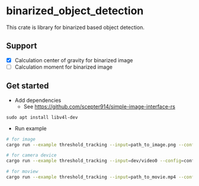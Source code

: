 # binarized_object_detection


This crate is library for binarized based object detection.

## Support

- [x] Calculation center of gravity for binarized image
- [ ] Calculation moment for binarized image

## Get started

- Add dependencies
  - See <https://github.com/scepter914/simple-image-interface-rs>

```
sudo apt install libv4l-dev
```

- Run example

```sh
# for image
cargo run --example threshold_tracking --input=path_to_image.png --config=config/config.yaml

# for camera device
cargo run --example threshold_tracking --input=dev/video0 --config=config/config.yaml

# for moview
cargo run --example threshold_tracking --input=path_to_movie.mp4 --config=config/config.yaml
```
